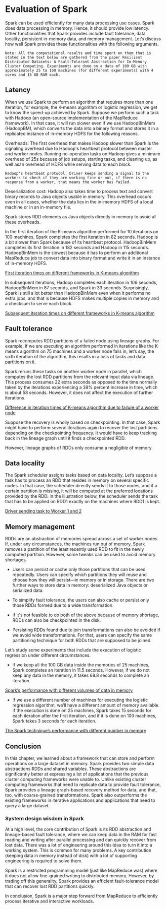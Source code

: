 # Evaluation of Spark
Spark can be used efficiently for many data processing use cases. Spark does data processing in memory. Hence, it should provide low latency. Other functionalities that Spark provides include fault tolerance, data locality, persistent in-memory data, and memory management. Let’s discuss how well Spark provides these functionalities with the following arguments.
```
Note: All the computational results and time spent on them that is stated in the text below are gathered from the paper Resilient Distributed Datasets: A Fault-Tolerant Abstraction for In-Memory Cluster Computing. Experiments are done on a data of 100 GB with approximately 25 to 100 machines (for different experiments) with 4 cores and 15 GB RAM each.
```
## Latency
When we use Spark to perform an algorithm that requires more than one iteration, for example, the K-means algorithm or logistic regression, we get to know the speed-up achieved by Spark. Suppose we perform such a task with Hadoop (an open-source implementation of the MapReduce framework). In that case, it will run slower even if we use HadoopBinMem (HadoopBM), which converts the data into a binary format and stores it in a replicated instance of in-memory HDFS for the following reasons.

Overheads: The first overhead that makes Hadoop slower than Spark is the signaling overhead due to Hadoop's heartbeat protocol between master and worker nodes. Running no-operation tasks on Hadoop gives a minimum overhead of 25s because of job setups, starting tasks, and cleaning up, as well asan overhead of HDFS while serving data to each block.

```
Hadoop's heartbeat protocol: Driver keeps sending a signal to the workers to check if they are working fine or not, if there is no response from a worker, that means the worker has failed.
```

Deserialization cost: Hadoop also takes time to process text and convert binary records to Java objects usable in memory. This overhead occurs even in all cases, whether the data lies in the in-memory HDFS of a local machine or in an in-memory file.

Spark stores RDD elements as Java objects directly in memory to avoid all these overheads.

In the first iteration of the K-means algorithm performed for 10 iterations on 100 machines, Spark completes the first iteration in 82 seconds. Hadoop is a bit slower than Spark because of its heartbeat protocol. HadoopBinMem completes its first iteration in 182 seconds and Hadoop in 115 seconds. HadoopBinMem is the slowest because it has to perform an additional MapReduce job to convert data into binary format and write it in an instance of in-memory HDFS.

[First iteration times on different frameworks in K-means algorithm](./firstiteration.png)

In subsequent iterations, Hadoop completes each iteration in 106 seconds, HadoopBinMem in 87 seconds, and Spark in 33 seconds. Surprisingly, Spark is still a lot better than HadoopBinMem even when it performs no extra jobs, and that is because HDFS makes multiple copies in memory and a checksum to serve each block.

[Subsequent iteration times on different frameworks in K-means algorithm](./subsequent.png)

## Fault tolerance
Spark recomputes RDD partitions of a failed node using lineage graphs. For example, if we are executing an algorithm performed in iterations like the K-means algorithm on 75 machines and a worker node fails in, let’s say, the sixth iteration of the algorithm, this results in a loss of tasks and data partitions on it.

Spark reruns these tasks on another worker node in parallel, which computes the lost RDD partitions from the relevant input data via lineage. This process consumes 22 extra seconds as opposed to the time normally taken by the iterations experiencing a 38% percent increase in time, which is about 58 seconds. However, it does not affect the execution of further iterations.

[Difference in iteration times of K-means algorithm due to failure of a worker node](./diff.png)

Suppose the recovery is wholly based on checkpointing. In that case, Spark might have to perform several iterations again to recover the lost partitions depending on the checkpointing frequency. It would have to keep tracking back in the lineage graph until it finds a checkpointed RDD.

However, lineage graphs of RDDs only consume a negligible of memory.


## Data locality
The Spark scheduler assigns tasks based on data locality. Let’s suppose a task has to process an RDD that resides in memory on several specific nodes. In that case, the scheduler directly sends it to those nodes, and if a certain partition is missing, it will be computed at the preferred locations provided by the RDD. In the illustration below, the scheduler sends the task that has to be applied on RDD1 exactly on the machines where RDD1 is kept.

[Driver sending task to Worker 1 and 2](./locality.png)

## Memory management
RDDs are an abstraction of memories spread across a set of worker nodes. If, under any circumstances, the machines run out of memory, Spark removes a partition of the least recently used RDD to fit in the newly computed partition. However, some tweaks can be used to avoid memory shortages.

- Users can persist or cache only those partitions that can be used repeatedly. Users can specify which partitions they will reuse and choose how they will persist—in memory or in storage. There are two further ways to store data in memory: deserialized Java objects or serialized data.

- To simplify fault tolerance, the users can also cache or persist only those RDDs formed due to a wide transformation.

- If it's not feasible to do both of the above because of memory shortage, RDDs can also be checkpointed in the disk.

- Persisting RDDs found due to join transformations can also be avoided if we avoid wide transformations. For that, users can specify the same partitioning technique for both RDDs that are supposed to be joined.

Let’s study some experiments that include the execution of logistic regression under different circumstances.

- If we keep all the 100 GB data inside the memories of 25 machines, Spark completes an iteration in 11.5 seconds. However, if we do not keep any data in the memory, it takes 68.8 seconds to complete an iteration.

[Spark’s performance with different volumes of data in memory](./1.png)

- If we use a different number of machines for executing the logistic regression algorithm, we’ll have a different amount of memory available. If the execution is done on 25 machines, Spark takes 15 seconds for each iteration after the first iteration, and if it is done on 100 machines, Spark takes 3 seconds for each iteration.

[The Spark technique’s performance with different number in memory](./2.png)

## Conclusion
In this chapter, we learned about a framework that can store and perform operations on a large dataset in memory. Spark provides two simple data abstractions RDDs and shared variables. These abstractions are significantly better at expressing a lot of applications that the previous cluster computing frameworks were unable to. Unlike existing cluster computing frameworks that need to replicate data to provide fault tolerance, Spark provides a lineage graph-based recovery method for data, and that, too, with coarse-grained transformations. Spark also outperforms the existing frameworks in iterative applications and applications that need to query a large dataset.


### System design wisdom in Spark
At a high level, the core contribution of Spark is its RDD abstraction and lineage-based fault tolerance, where we can keep data in the RAM for fast reading and writing after parallel processing and can quickly recover from lost data. There was a lot of engineering around this idea to turn it into a working system. This is common for many problems. A key contribution (keeping data in memory instead of disk) with a lot of supporting engineering is required to solve them.

Spark is a restricted programming model (just like MapReduce was) where it does not allow fine-grained writing to distributed memory. However, by trading off this generality, Spark provides an efficient fault-tolerance model that can recover lost RDD partitions quickly.

In conclusion, Spark is a major step forward from MapReduce to efficiently process iterative and interactive workloads.
